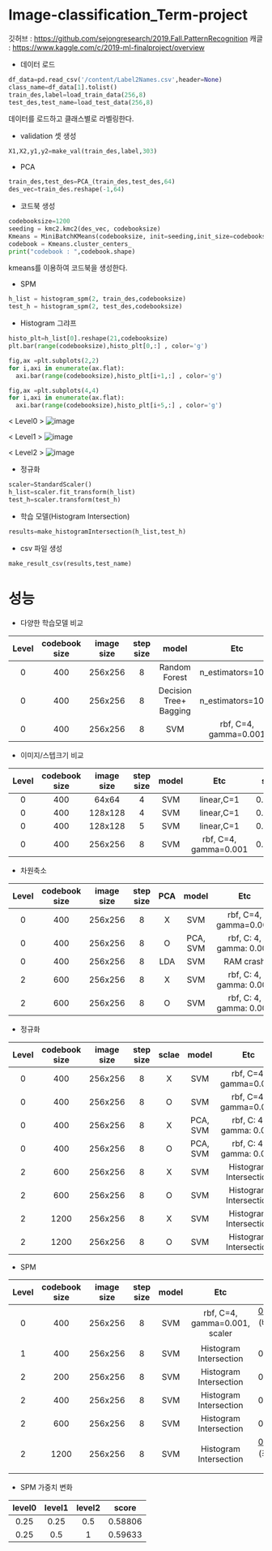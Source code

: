 # Image-classification_Term-project

깃허브 : https://github.com/sejongresearch/2019.Fall.PatternRecognition
캐글 : https://www.kaggle.com/c/2019-ml-finalproject/overview

- 데이터 로드
```python
df_data=pd.read_csv('/content/Label2Names.csv',header=None)
class_name=df_data[1].tolist()
train_des,label=load_train_data(256,8)
test_des,test_name=load_test_data(256,8)
```
데이터를 로드하고 클래스별로 라벨링한다.

- validation 셋 생성
```python
X1,X2,y1,y2=make_val(train_des,label,303)
```

- PCA
```python
train_des,test_des=PCA_(train_des,test_des,64)
des_vec=train_des.reshape(-1,64)
```
- 코드북 생성
```python
codebooksize=1200
seeding = kmc2.kmc2(des_vec, codebooksize) 
Kmeans = MiniBatchKMeans(codebooksize, init=seeding,init_size=codebooksize).fit(des_vec)
codebook = Kmeans.cluster_centers_
print("codebook : ",codebook.shape)
```
kmeans를 이용하여 코드북을 생성한다.


- SPM 
```python
h_list = histogram_spm(2, train_des,codebooksize)
test_h = histogram_spm(2, test_des,codebooksize)
```

- Histogram 그랴프
```python
histo_plt=h_list[0].reshape(21,codebooksize)
plt.bar(range(codebooksize),histo_plt[0,:] , color='g')

fig,ax =plt.subplots(2,2)
for i,axi in enumerate(ax.flat):
  axi.bar(range(codebooksize),histo_plt[i+1,:] , color='g')

fig,ax =plt.subplots(4,4)
for i,axi in enumerate(ax.flat):
  axi.bar(range(codebooksize),histo_plt[i+5,:] , color='g')
```

< Level0 >
![image](https://user-images.githubusercontent.com/46476876/70849964-93315e00-1ec8-11ea-84b1-67a3c7aa6df6.png)

 < Level1 > 
![image](https://user-images.githubusercontent.com/46476876/70849962-8a408c80-1ec8-11ea-9315-8ba9cafb6483.png)


   < Level2 >
![image](https://user-images.githubusercontent.com/46476876/70849950-7a28ad00-1ec8-11ea-849e-68bfec32efb4.png)



- 정규화
```python
scaler=StandardScaler()
h_list=scaler.fit_transform(h_list)
test_h=scaler.transform(test_h)
```
- 학습 모델(Histogram Intersection)
```python
results=make_histogramIntersection(h_list,test_h)
```

- csv 파일 생성
```python
make_result_csv(results,test_name)
```

# 성능
- 다양한 학습모델 비교

| Level | codebook size | image size | step size  | model | Etc | score |
|:--:|:--:|:--:|:--:|:--:|:--:|:--:|
| 0 | 400 |  256x256 | 8 | Random Forest | n_estimators=1000 | 0.41193 |
| 0 | 400 |  256x256 | 8 | Decision Tree+ Bagging | n_estimators=1000 | 0.41193 |
| 0 | 400 |  256x256 | 8 | SVM | rbf, C=4, gamma=0.001 | 0.41193 |

- 이미지/스텝크기 비교

| Level | codebook size | image size | step size  | model | Etc | score |
|:--:|:--:|:--:|:--:|:--:|:--:|:--:|
| 0 | 400 |  64x64 | 4 | SVM | linear,C=1 | 0.31028 |
| 0 | 400 |  128x128 | 4 | SVM | linear,C=1 | 0.35992 |
| 0 | 400 |  128x128 | 5 | SVM | linear,C=1 | 0.37352 |
| 0 | 400 |  256x256 | 8 | SVM | rbf, C=4, gamma=0.001 | 0.41193 |

- 차원축소

| Level | codebook size | image size | step size  | PCA | model | Etc | score |
|:--:|:--:|:--:|:--:|:--:|:--:|:--:|:--:|
| 0 | 400 |  256x256 | 8 | X | SVM | rbf, C=4, gamma=0.001 | 0.41193 |
| 0 | 400 |  256x256 | 8 | O | PCA, SVM | rbf, C: 4, gamma: 0.001 | 0.43971 |
| 0 | 400 |  256x256 | 8 | LDA | SVM | RAM crash | -- |
| 2 | 600 |  256x256 | 8 | X | SVM | rbf, C: 4, gamma: 0.001 | 0.58806 |
| 2 | 600 |  256x256 | 8 | O | SVM | rbf, C: 4, gamma: 0.001 | 0.58806 |

- 정규화

| Level | codebook size | image size | step size  | sclae | model | Etc | score |
|:--:|:--:|:--:|:--:|:--:|:--:|:--:|:--:|
| 0 | 400 |  256x256 | 8 | X | SVM | rbf, C=4, gamma=0.001 | 0.41193 |
| 0 | 400 |  256x256 | 8 | O | SVM | rbf, C=4, gamma=0.001 | 0.43026 |
| 0 | 400 |  256x256 | 8 | X | PCA, SVM | rbf, C: 4, gamma: 0.001 | 0.43971 |
| 0 | 400 |  256x256 | 8 | O | PCA, SVM | rbf, C: 4, gamma: 0.001 | [0.4444](https://github.com/rkdogo08/Image-classification_Term-project/blob/master/code/term_project_PCA_scale.ipynb) |
| 2 | 600 |  256x256 | 8 | X | SVM | Histogram Intersection | 0.59633 |
| 2 | 600 |  256x256 | 8 | O | SVM | Histogram Intersection | 0.60342 |
| 2 | 1200 |  256x256 | 8 | X | SVM | Histogram Intersection | 0.60106 |
| 2 | 1200 |  256x256 | 8 | O | SVM | Histogram Intersection | 0.60874 |



- SPM

| Level | codebook size | image size | step size  | model | Etc | score |
|:--:|:--:|:--:|:--:|:--:|:--:|:--:|
| 0 | 400 |  256x256 | 8 | SVM | rbf, C=4, gamma=0.001, scaler | [0.43026](https://github.com/rkdogo08/Image-classification_Term-project/blob/master/code/term_project_level0.ipynb) (베이스코드) |
| 1 | 400 |  256x256 | 8 | SVM | Histogram Intersection | 0.54078 |
| 2 | 200 |  256x256 | 8 | SVM | Histogram Intersection| 0.56264 |
| 2 | 400 |  256x256 | 8 | SVM | Histogram Intersection| 0.58747 |
| 2 | 600 |  256x256 | 8 | SVM | Histogram Intersection| 0.58806 |
| 2 | 1200 |  256x256 | 8 | SVM | Histogram Intersection | [0.60874](https://github.com/rkdogo08/Image-classification_Term-project/blob/master/code/term_project_level2_1200.ipynb) (최고성능코드) |



- SPM 가중치 변화

 | level0 |  level1 | level2 | score |
|:--:|:--:|:--:|:--:|
 | 0.25 |  0.25| 0.5 | 0.58806 |
 | 0.25 |  0.5| 1 | 0.59633 |
